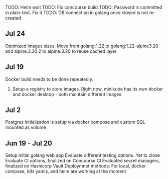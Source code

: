 TODO: Helm wait
TODO: Fix concourse build
TODO: Password is committed in plain-text. Fix it
TODO: DB connection in golang once closed is not re-created

## Jul 24

Optimized images sizes.
Move from golang:1.22 to golang:1.22-alpine3.20 and alpine:3.20.2 to alpine:3.20 to reuse cached layer

## Jul 19

Docker build needs to be done repeatedly.

1. Setup a registry to store images. Right now, minikube has its own docker and docker desktop - both maintain different images

## Jul 2

Postgres initialization is setup via docker compose and custom SQL mounted as volume

## Jun 19 - Jul 20

Setup initial golang web app
Evaluate different testing options. Yet to close
Evaluate CI options, finalized on Concourse CI
Evaluated secret managers, finalized on Hashicorp Vault
Deploymnet methods: For local, docker compose, k8s yamls, and helm are working at the moment
